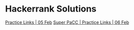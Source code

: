 # Hackerrank Solutions
[Practice Links | 05 Feb](https://github.com/gdhanush27/Telentio-hackerrank-problems/blob/main/Practice%20Links%2005%20Feb.md)
[Super PaCC | Practice Links | 06 Feb](https://github.com/gdhanush27/Telentio-hackerrank-problems/blob/main/Super%20PaC%20Practice%20Links%2006%20Feb.md)